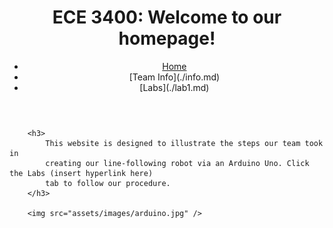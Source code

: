 <html>
    <head>
        <title>ECE 3400 Team 2</title>
        <meta charset="utf-8" />
        <meta name="viewport" content="width=device-width, initial-scale=1" />
    </head>
    <body>
        <header>
            <h1>ECE 3400: Welcome to our homepage!</h1>
            <nav>
                <ul>
                    <li><a href="">Home</a></li>
                    <li>[Team Info](./info.md)</li>
                    <li>[Labs](./lab1.md)</li>
                </ul>
            </nav>
        </header>

        <h3>
            This website is designed to illustrate the steps our team took in
            creating our line-following robot via an Arduino Uno. Click the Labs (insert hyperlink here)
            tab to follow our procedure.
        </h3>

        <img src="assets/images/arduino.jpg" />

 </body>
</html>
